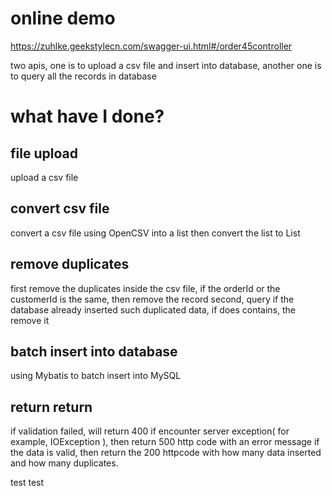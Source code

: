 # online demo
https://zuhlke.geekstylecn.com/swagger-ui.html#/order45controller

two apis, one is to upload a csv file and insert into database, another one is to query all the records in database

# what have I done?
## file upload
upload a csv file 

## convert csv file
convert a csv file using OpenCSV into a list then convert the list to List<Order>
  
## remove duplicates
first remove the duplicates inside the csv file, if the orderId or the customerId is the same, then remove the record
second, query if the database already inserted such duplicated data, if does contains, the remove it

## batch insert into database
using Mybatis to batch insert into MySQL

## return return
if validation failed, will return 400
if encounter server exception( for example, IOException ), then return 500 http code with an error message
if the data is valid, then return the 200 httpcode with how many data inserted and how many duplicates.

test
test
